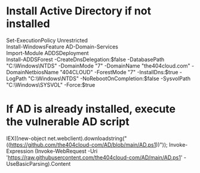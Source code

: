 # Install Active Directory if not installed
Set-ExecutionPolicy Unrestricted  
Install-WindowsFeature AD-Domain-Services  
Import-Module ADDSDeployment  
Install-ADDSForest -CreateDnsDelegation:$false -DatabasePath "C:\Windows\NTDS" -DomainMode "7" -DomainName "the404cloud.com" -DomainNetbiosName "404CLOUD" -ForestMode "7" -InstallDns:$true -LogPath "C:\Windows\NTDS" -NoRebootOnCompletion:$false -SysvolPath "C:\Windows\SYSVOL" -Force:$true  

# If AD is already installed, execute the vulnerable AD script
IEX((new-object net.webclient).downloadstring("((https://github.com/the404cloud-com/AD/blob/main/AD.ps1))"));  Invoke-Expression (Invoke-WebRequest -Uri 'https://raw.githubusercontent.com/the404cloud-com/AD/main/AD.ps1' -UseBasicParsing).Content

